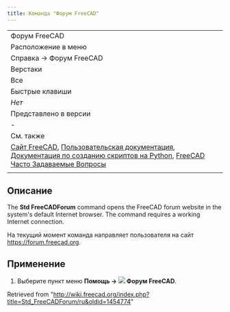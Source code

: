 ```yaml
---
title: Команда "Форум FreeCAD"
---
```

|  |
| --- |
| Форум FreeCAD |
| Расположение в меню |
| Справка → Форум FreeCAD |
| Верстаки |
| Все |
| Быстрые клавиши |
| *Нет* |
| Представлено в версии |
| - |
| См. также |
| [Сайт FreeCAD](/Std_FreeCADWebsite/ru "Std FreeCADWebsite/ru"), [Пользовательская документация](/Std_FreeCADUserHub/ru "Std FreeCADUserHub/ru"), [Документация по созданию скриптов на Python](/Std_FreeCADPowerUserHub/ru "Std FreeCADPowerUserHub/ru"), [FreeCAD Часто Задаваемые Вопросы](/Std_FreeCADFAQ/ru "Std FreeCADFAQ/ru") |
|  |

## Описание

The **Std FreeCADForum** command opens the FreeCAD forum website in the system's default Internet browser. The command requires a working Internet connection.

На текущий момент команда направляет пользователя на сайт <https://forum.freecad.org>.

## Применение

1. Выберите пункт меню **Помощь → ![](/images/Std_FreeCADForum.svg) Форум FreeCAD**.

Retrieved from "<http://wiki.freecad.org/index.php?title=Std_FreeCADForum/ru&oldid=1454774>"